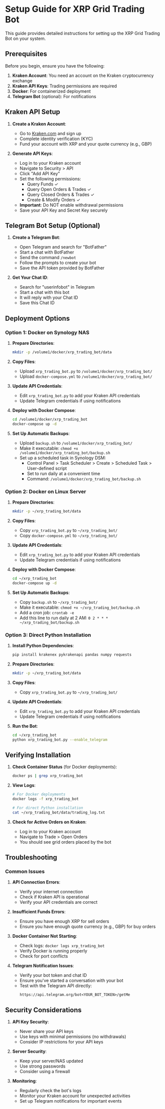 # Setup Guide for XRP Grid Trading Bot

This guide provides detailed instructions for setting up the XRP Grid Trading Bot on your system.

## Prerequisites

Before you begin, ensure you have the following:

1. **Kraken Account**: You need an account on the Kraken cryptocurrency exchange
2. **Kraken API Keys**: Trading permissions are required
3. **Docker**: For containerized deployment
4. **Telegram Bot** (optional): For notifications

## Kraken API Setup

1. **Create a Kraken Account**:
   - Go to [Kraken.com](https://www.kraken.com) and sign up
   - Complete identity verification (KYC)
   - Fund your account with XRP and your quote currency (e.g., GBP)

2. **Generate API Keys**:
   - Log in to your Kraken account
   - Navigate to Security > API
   - Click "Add API Key"
   - Set the following permissions:
     - Query Funds ✓
     - Query Open Orders & Trades ✓
     - Query Closed Orders & Trades ✓
     - Create & Modify Orders ✓
   - **Important**: Do NOT enable withdrawal permissions
   - Save your API Key and Secret Key securely

## Telegram Bot Setup (Optional)

1. **Create a Telegram Bot**:
   - Open Telegram and search for "BotFather"
   - Start a chat with BotFather
   - Send the command `/newbot`
   - Follow the prompts to create your bot
   - Save the API token provided by BotFather

2. **Get Your Chat ID**:
   - Search for "userinfobot" in Telegram
   - Start a chat with this bot
   - It will reply with your Chat ID
   - Save this Chat ID

## Deployment Options

### Option 1: Docker on Synology NAS

1. **Prepare Directories**:
   ```bash
   mkdir -p /volume1/docker/xrp_trading_bot/data
   ```

2. **Copy Files**:
   - Upload `xrp_trading_bot.py` to `/volume1/docker/xrp_trading_bot/`
   - Upload `docker-compose.yml` to `/volume1/docker/xrp_trading_bot/`

3. **Update API Credentials**:
   - Edit `xrp_trading_bot.py` to add your Kraken API credentials
   - Update Telegram credentials if using notifications

4. **Deploy with Docker Compose**:
   ```bash
   cd /volume1/docker/xrp_trading_bot
   docker-compose up -d
   ```

5. **Set Up Automatic Backups**:
   - Upload `backup.sh` to `/volume1/docker/xrp_trading_bot/`
   - Make it executable: `chmod +x /volume1/docker/xrp_trading_bot/backup.sh`
   - Set up a scheduled task in Synology DSM:
     - Control Panel > Task Scheduler > Create > Scheduled Task > User-defined script
     - Set to run daily at a convenient time
     - Command: `/volume1/docker/xrp_trading_bot/backup.sh`

### Option 2: Docker on Linux Server

1. **Prepare Directories**:
   ```bash
   mkdir -p ~/xrp_trading_bot/data
   ```

2. **Copy Files**:
   - Copy `xrp_trading_bot.py` to `~/xrp_trading_bot/`
   - Copy `docker-compose.yml` to `~/xrp_trading_bot/`

3. **Update API Credentials**:
   - Edit `xrp_trading_bot.py` to add your Kraken API credentials
   - Update Telegram credentials if using notifications

4. **Deploy with Docker Compose**:
   ```bash
   cd ~/xrp_trading_bot
   docker-compose up -d
   ```

5. **Set Up Automatic Backups**:
   - Copy `backup.sh` to `~/xrp_trading_bot/`
   - Make it executable: `chmod +x ~/xrp_trading_bot/backup.sh`
   - Add a cron job: `crontab -e`
   - Add this line to run daily at 2 AM: `0 2 * * * ~/xrp_trading_bot/backup.sh`

### Option 3: Direct Python Installation

1. **Install Python Dependencies**:
   ```bash
   pip install krakenex pykrakenapi pandas numpy requests
   ```

2. **Prepare Directories**:
   ```bash
   mkdir -p ~/xrp_trading_bot/data
   ```

3. **Copy Files**:
   - Copy `xrp_trading_bot.py` to `~/xrp_trading_bot/`

4. **Update API Credentials**:
   - Edit `xrp_trading_bot.py` to add your Kraken API credentials
   - Update Telegram credentials if using notifications

5. **Run the Bot**:
   ```bash
   cd ~/xrp_trading_bot
   python xrp_trading_bot.py --enable_telegram
   ```

## Verifying Installation

1. **Check Container Status** (for Docker deployments):
   ```bash
   docker ps | grep xrp_trading_bot
   ```

2. **View Logs**:
   ```bash
   # For Docker deployments
   docker logs -f xrp_trading_bot
   
   # For direct Python installation
   cat ~/xrp_trading_bot/data/trading_log.txt
   ```

3. **Check for Active Orders on Kraken**:
   - Log in to your Kraken account
   - Navigate to Trade > Open Orders
   - You should see grid orders placed by the bot

## Troubleshooting

### Common Issues

1. **API Connection Errors**:
   - Verify your internet connection
   - Check if Kraken API is operational
   - Verify your API credentials are correct

2. **Insufficient Funds Errors**:
   - Ensure you have enough XRP for sell orders
   - Ensure you have enough quote currency (e.g., GBP) for buy orders

3. **Docker Container Not Starting**:
   - Check logs: `docker logs xrp_trading_bot`
   - Verify Docker is running properly
   - Check for port conflicts

4. **Telegram Notification Issues**:
   - Verify your bot token and chat ID
   - Ensure you've started a conversation with your bot
   - Test with the Telegram API directly:
     ```
     https://api.telegram.org/bot<YOUR_BOT_TOKEN>/getMe
     ```

## Security Considerations

1. **API Key Security**:
   - Never share your API keys
   - Use keys with minimal permissions (no withdrawals)
   - Consider IP restrictions for your API keys

2. **Server Security**:
   - Keep your server/NAS updated
   - Use strong passwords
   - Consider using a firewall

3. **Monitoring**:
   - Regularly check the bot's logs
   - Monitor your Kraken account for unexpected activities
   - Set up Telegram notifications for important events
